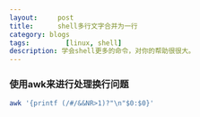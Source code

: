 ```yaml
---
layout:     post
title:      shell多行文字合并为一行
category: blogs
tags:         [linux, shell]
description: 学会shell更多的命令，对你的帮助很很大。
---
```


### 使用awk来进行处理换行问题
```sh
awk '{printf (/#/&&NR>1)?"\n"$0:$0}'
```
